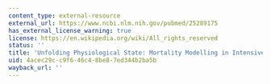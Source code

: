 ```yaml
---
content_type: external-resource
external_url: https://www.ncbi.nlm.nih.gov/pubmed/25289175
has_external_license_warning: true
license: https://en.wikipedia.org/wiki/All_rights_reserved
status: ''
title: 'Unfolding Physiological State: Mortality Modelling in Intensive Care Units'
uid: 4acec29c-c9f6-46c4-8be8-7ed344b2ba5b
wayback_url: ''
---
```

